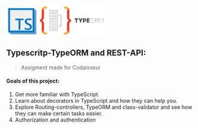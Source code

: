![typescript icon](https://github.com/Zefevr/Typescript-TypeORM/blob/master/dev-icons/Typescript_logo.png)
![typeORM icon](https://github.com/Zefevr/Typescript-TypeORM/blob/master/dev-icons/TypeORM.png)

## Typescritp-TypeORM and REST-API:
> Assigment made for Codaisseur


#### Goals of this project:

1. Get more familiar with TypeScript.
2. Learn about decorators in TypeScript and how they can help you.
3. Explore Routing-controllers, TypeORM and class-validator and see how they can make certain tasks easier.
4. Authorization and authentication

